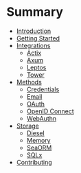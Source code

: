 # Summary

- [Introduction](./introduction.md)
- [Getting Started](./getting-started.md)
- [Integrations](./integrations/README.md)
    - [Actix]()
    - [Axum]()
    - [Leptos]()
    - [Tower]()
- [Methods](./methods/README.md)
    - [Credentials]()
    - [Email]()
    - [OAuth]()
    - [OpenID Connect]()
    - [WebAuthn]()
- [Storage](./storage/README.md)
    - [Diesel]()
    - [Memory]()
    - [SeaORM]()
    - [SQLx]()
- [Contributing]()
